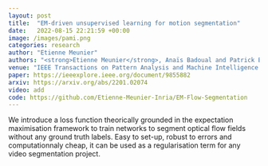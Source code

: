 ```yaml
---
layout: post
title:  "EM-driven unsupervised learning for motion segmentation"
date:   2022-08-15 22:21:59 +00:00
image: /images/pami.png
categories: research
author: "Etienne Meunier"
authors: "<strong>Etienne Meunier</strong>, Anaïs Badoual and Patrick Bouthemy"
venue: "IEEE Transactions on Pattern Analysis and Machine Intelligence (PAMI)"
paper: https://ieeexplore.ieee.org/document/9855882
arxiv: https://arxiv.org/abs/2201.02074
video: add
code: https://github.com/Etienne-Meunier-Inria/EM-Flow-Segmentation
---
```

We introduce a loss function theorically grounded in the expectation maximisation framework to train networks to segment optical flow fields without any ground truth labels.  Easy to set-up, robust to errors and computationnaly cheap, it can be used as a regularisation term for any video segmentation project. 
